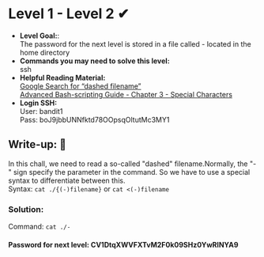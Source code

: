 # Level 1 - Level 2 ✔
- **Level Goal:**:<br>
The password for the next level is stored in a file called - located in the home directory<br>
- **Commands you may need to solve this level:**<br>
ssh<br>
- **Helpful Reading Material:**<br>
[Google Search for “dashed filename”](https://www.google.com/search?q=dashed+filename)<br>
[Advanced Bash-scripting Guide - Chapter 3 - Special Characters](https://tldp.org/LDP/abs/html/special-chars.html)<br>
- **Login SSH:**<br>
User: bandit1<br>
Pass: boJ9jbbUNNfktd78OOpsqOltutMc3MY1<br>
## Write-up: 📝<br>
In this chall, we need to read a so-called "dashed" filename.Normally, the "-" sign specify the parameter in the command. So we have to use a special syntax to differentiate between this.  <br>
Syntax: `cat ./{(-)filename}` or `cat <(-)filename`<br>
### Solution:<br>
Command: `cat ./-`<br>
#### Password for next level: CV1DtqXWVFXTvM2F0k09SHz0YwRINYA9
